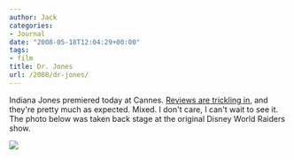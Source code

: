 ```yaml
---
author: Jack
categories:
- Journal
date: "2008-05-18T12:04:29+00:00"
tags:
- film
title: Dr. Jones
url: /2008/dr-jones/
---
```


Indiana Jones premiered today at Cannes. [Reviews are trickling in][1], and they're pretty much as expected. Mixed. I don't care, I can't wait to see it. The photo below was taken back stage at the original Disney World Raiders show.

 ![][2]

 [1]: https://www.rottentomatoes.com/m/indiana_jones_4/
 [2]: https://jbaty.smugmug.com/photos/297138626_e26Yo-M.jpg